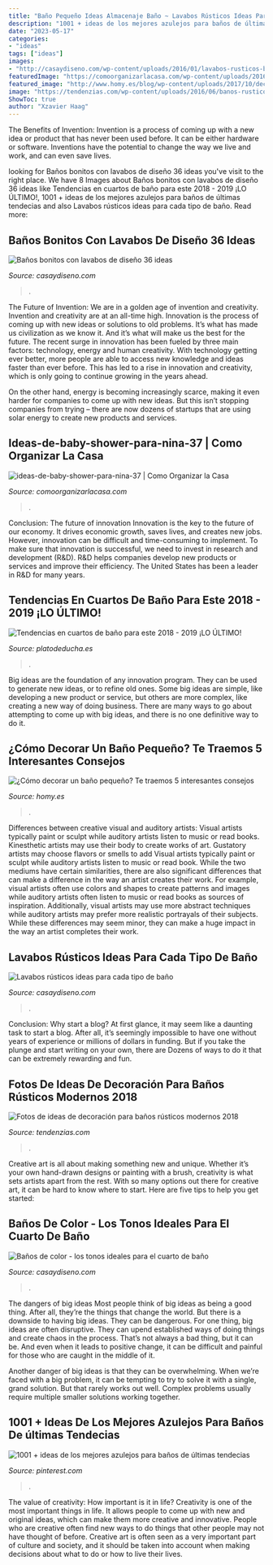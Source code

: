```yaml
---
title: "Baño Pequeño Ideas Almacenaje Baño ~ Lavabos Rústicos Ideas Para Cada Tipo De Baño"
description: "1001 + ideas de los mejores azulejos para baños de últimas tendecias"
date: "2023-05-17"
categories:
- "ideas"
tags: ["ideas"]
images:
- "http://casaydiseno.com/wp-content/uploads/2016/01/lavabos-rusticos-banos-diseno-moderno1.jpg"
featuredImage: "https://comoorganizarlacasa.com/wp-content/uploads/2016/11/Ideas-de-baby-shower-para-niña-37.jpg"
featured_image: "http://www.homy.es/blog/wp-content/uploads/2017/10/decorar-un-cuarto-de-baño-pequeño.jpg"
image: "https://tendenzias.com/wp-content/uploads/2016/06/banos-rusticos-pequenos-aliques.jpg"
ShowToc: true
author: "Xzavier Haag"
---
```



The Benefits of Invention:
Invention is a process of coming up with a new idea or product that has never been used before. It can be either hardware or software. Inventions have the potential to change the way we live and work, and can even save lives.

	

		
looking for Baños bonitos con lavabos de diseño 36 ideas you've visit to the right place. We have 8 Images about Baños bonitos con lavabos de diseño 36 ideas like Tendencias en cuartos de baño para este 2018 - 2019 ¡LO ÚLTIMO!, 1001 + ideas de los mejores azulejos para baños de últimas tendecias and also Lavabos rústicos ideas para cada tipo de baño. Read more:
		
    
## Baños Bonitos Con Lavabos De Diseño 36 Ideas

<img loading=lazy src="https://casaydiseno.com/wp-content/uploads/2015/12/banos-bonitos-lavabos-diseno-piedra.jpg" onerror="this.onerror=null;this.src='https://tse4.mm.bing.net/th?id=OIP.uGceJaO0kKh_puS8ukqTDwHaKB&amp;pid=15.1';" alt="Baños bonitos con lavabos de diseño 36 ideas">

_Source: casaydiseno.com_

>. 

	

The Future of Invention: We are in a golden age of invention and creativity.
Invention and creativity are at an all-time high. Innovation is the process of coming up with new ideas or solutions to old problems. It’s what has made us civilization as we know it. And it’s what will make us the best for the future.
The recent surge in innovation has been fueled by three main factors: technology, energy and human creativity. With technology getting ever better, more people are able to access new knowledge and ideas faster than ever before. This has led to a rise in innovation and creativity, which is only going to continue growing in the years ahead.

On the other hand, energy is becoming increasingly scarce, making it even harder for companies to come up with new ideas. But this isn’t stopping companies from trying – there are now dozens of startups that are using solar energy to create new products and services.

    
## Ideas-de-baby-shower-para-nina-37 | Como Organizar La Casa

<img loading=lazy src="https://comoorganizarlacasa.com/wp-content/uploads/2016/11/Ideas-de-baby-shower-para-niña-37.jpg" onerror="this.onerror=null;this.src='https://tse1.mm.bing.net/th?id=OIP.NrxK3-O_qoDgHgUXL0-abAHaJ3&amp;pid=15.1';" alt="ideas-de-baby-shower-para-nina-37 | Como Organizar la Casa">

_Source: comoorganizarlacasa.com_

>. 

	

Conclusion: The future of innovation
Innovation is the key to the future of our economy. It drives economic growth, saves lives, and creates new jobs. However, innovation can be difficult and time-consuming to implement. To make sure that innovation is successful, we need to invest in research and development (R&D). R&D helps companies develop new products or services and improve their efficiency.
The United States has been a leader in R&D for many years.

    
## Tendencias En Cuartos De Baño Para Este 2018 - 2019 ¡LO ÚLTIMO!

<img loading=lazy src="https://platodeducha.es/img/upload/blog/flores-que-dan-color-banos-tendencias-2016-blog-bano.jpg" onerror="this.onerror=null;this.src='https://tse2.mm.bing.net/th?id=OIP.Ux0drs-sLVJtn0tZlJP2cQHaMR&amp;pid=15.1';" alt="Tendencias en cuartos de baño para este 2018 - 2019 ¡LO ÚLTIMO!">

_Source: platodeducha.es_

>. 

	

Big ideas are the foundation of any innovation program. They can be used to generate new ideas, or to refine old ones. Some big ideas are simple, like developing a new product or service, but others are more complex, like creating a new way of doing business. There are many ways to go about attempting to come up with big ideas, and there is no one definitive way to do it.

    
## ¿Cómo Decorar Un Baño Pequeño? Te Traemos 5 Interesantes Consejos

<img loading=lazy src="http://www.homy.es/blog/wp-content/uploads/2017/10/decorar-un-cuarto-de-baño-pequeño.jpg" onerror="this.onerror=null;this.src='https://tse4.mm.bing.net/th?id=OIP.9XGo_yd7PnpfxBu_PiCi8AHaLH&amp;pid=15.1';" alt="¿Cómo decorar un baño pequeño? Te traemos 5 interesantes consejos">

_Source: homy.es_

>. 

	

Differences between creative visual and auditory artists: Visual artists typically paint or sculpt while auditory artists listen to music or read books. Kinesthetic artists may use their body to create works of art. Gustatory artists may choose flavors or smells to add
Visual artists typically paint or sculpt while auditory artists listen to music or read book. While the two mediums have certain similarities, there are also significant differences that can make a difference in the way an artist creates their work. For example, visual artists often use colors and shapes to create patterns and images while auditory artists often listen to music or read books as sources of inspiration. Additionally, visual artists may use more abstract techniques while auditory artists may prefer more realistic portrayals of their subjects. While these differences may seem minor, they can make a huge impact in the way an artist completes their work.

    
## Lavabos Rústicos Ideas Para Cada Tipo De Baño

<img loading=lazy src="http://casaydiseno.com/wp-content/uploads/2016/01/lavabos-rusticos-banos-diseno-moderno1.jpg" onerror="this.onerror=null;this.src='https://tse2.mm.bing.net/th?id=OIP.eBkeBR2Kzod60u6K6DAwVAHaFj&amp;pid=15.1';" alt="Lavabos rústicos ideas para cada tipo de baño">

_Source: casaydiseno.com_

>. 

	

Conclusion: Why start a blog?
At first glance, it may seem like a daunting task to start a blog. After all, it’s seemingly impossible to have one without years of experience or millions of dollars in funding. But if you take the plunge and start writing on your own, there are Dozens of ways to do it that can be extremely rewarding and fun.

    
## Fotos De Ideas De Decoración Para Baños Rústicos Modernos 2018

<img loading=lazy src="https://tendenzias.com/wp-content/uploads/2016/06/banos-rusticos-pequenos-aliques.jpg" onerror="this.onerror=null;this.src='https://tse2.mm.bing.net/th?id=OIP.TEGoq4Ht_LR0Zgbwan-DUgHaKa&amp;pid=15.1';" alt="Fotos de ideas de decoración para baños rústicos modernos 2018">

_Source: tendenzias.com_

>. 

	

Creative art is all about making something new and unique. Whether it’s your own hand-drawn designs or painting with a brush, creativity is what sets artists apart from the rest. With so many options out there for creative art, it can be hard to know where to start. Here are five tips to help you get started: 

    
## Baños De Color - Los Tonos Ideales Para El Cuarto De Baño

<img loading=lazy src="https://casaydiseno.com/wp-content/uploads/2015/11/original-diseño-ñ´baño-´color.jpeg" onerror="this.onerror=null;this.src='https://tse1.mm.bing.net/th?id=OIP.kKWGyqzorAh3ge8C4jdnxgHaJ3&amp;pid=15.1';" alt="Baños de color - los tonos ideales para el cuarto de baño">

_Source: casaydiseno.com_

>. 

	

The dangers of big ideas
Most people think of big ideas as being a good thing. After all, they’re the things that change the world. But there is a downside to having big ideas. They can be dangerous.
For one thing, big ideas are often disruptive. They can upend established ways of doing things and create chaos in the process. That’s not always a bad thing, but it can be. And even when it leads to positive change, it can be difficult and painful for those who are caught in the middle of it.

Another danger of big ideas is that they can be overwhelming. When we’re faced with a big problem, it can be tempting to try to solve it with a single, grand solution. But that rarely works out well. Complex problems usually require multiple smaller solutions working together.

    
## 1001 + Ideas De Los Mejores Azulejos Para Baños De últimas Tendecias

<img loading=lazy src="https://i.pinimg.com/736x/98/8b/65/988b6588b937451159799f9b9d3d27af.jpg" onerror="this.onerror=null;this.src='https://tse2.mm.bing.net/th?id=OIP.N9UiXeQmfuJKm59FFxRRZAHaJ3&amp;pid=15.1';" alt="1001 + ideas de los mejores azulejos para baños de últimas tendecias">

_Source: pinterest.com_

>. 

	

The value of creativity: How important is it in life?
Creativity is one of the most important things in life. It allows people to come up with new and original ideas, which can make them more creative and innovative. People who are creative often find new ways to do things that other people may not have thought of before. Creative art is often seen as a very important part of culture and society, and it should be taken into account when making decisions about what to do or how to live their lives.

